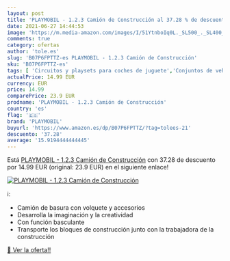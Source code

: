 ```yaml
---
layout: post
title: 'PLAYMOBIL - 1.2.3 Camión de Construcción al 37.28 % de descuento'
date: 2021-06-27 14:44:53
image: 'https://m.media-amazon.com/images/I/51YtnboIq0L._SL500_._SL400_.jpg'
comments: true
category: ofertas
author: 'tole.es'
slug: 'B07P6FPTTZ-es PLAYMOBIL - 1.2.3 Camión de Construcción'
sku: 'B07P6FPTTZ-es'
tags: [ 'Circuitos y playsets para coches de juguete','Conjuntos de vehículos de motor para niños','Juguetes','Juguetes y juegos','Muñecos y figuras','Vehículos de juguete para niños','playmobil', ]
actualPrice: 14.99 EUR
currency: EUR
price: 14.99
comparePrice: 23.9 EUR
prodname: 'PLAYMOBIL - 1.2.3 Camión de Construcción'
country: 'es'
flag: '🇪🇸'
brand: 'PLAYMOBIL'
buyurl: 'https://www.amazon.es/dp/B07P6FPTTZ/?tag=tolees-21'
descuento: '37.28'
average: '15.9194444444445'
---
```


Está [PLAYMOBIL - 1.2.3 Camión de Construcción](https://www.amazon.es/dp/B07P6FPTTZ/?tag=tolees-21) con 37.28 de descuento por 14.99 EUR (original: 23.9 EUR) en el siguiente enlace!

[![PLAYMOBIL - 1.2.3 Camión de Construcción](https://m.media-amazon.com/images/I/51YtnboIq0L._SL500_._SL400_.jpg)](https://www.amazon.es/dp/B07P6FPTTZ/?tag=tolees-21)

ℹ️:

- Camión de basura con volquete y accesorios
- Desarrolla la imaginación y la creatividad
- Con función basculante
- Transporte los bloques de construcción junto con la trabajadora de la construcción

[🛒 Ver la oferta!!](https://www.amazon.es/dp/B07P6FPTTZ/?tag=tolees-21)
